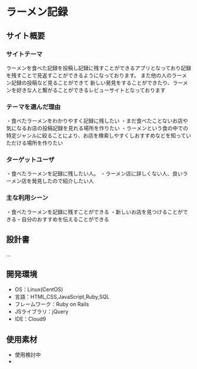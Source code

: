 # ラーメン記録

## サイト概要
### サイトテーマ
ラーメンを食べた記録を投稿し記録に残すことができるアプリとなっており記録を残すことで見返すことができるようになっております。
また他の人のラーメン記録の投稿など見ることができて
新しい発見をすることができたり、ラーメンを好きな人と繋がることができるレビューサイトとなっております

### テーマを選んだ理由
・食べたラーメンをわかりやすく記録に残したい
・まだ食べたことないお店や気になるお店の投稿記録を見れる場所を作りたい
・ラーメンという食の中での特定ジャンルに絞ることにより、お店を検索しやすくしおすすめなどを知っていただける場所を作りたい
### ターゲットユーザ
・食べたラーメンを記録に残したい人。
・ラーメン店に詳しくない人、良いラーメン店を発見したので紹介したい人
### 主な利用シーン
・食べたラーメンを記録に残すことができる
・新しいお店を見つけることができる・自分のおすすめを伝えることができる

## 設計書
...

## 開発環境
- OS：Linux(CentOS)
- 言語：HTML,CSS,JavaScript,Ruby,SQL
- フレームワーク：Ruby on Rails
- JSライブラリ：jQuery
- IDE：Cloud9

## 使用素材
- 使用検討中
-

